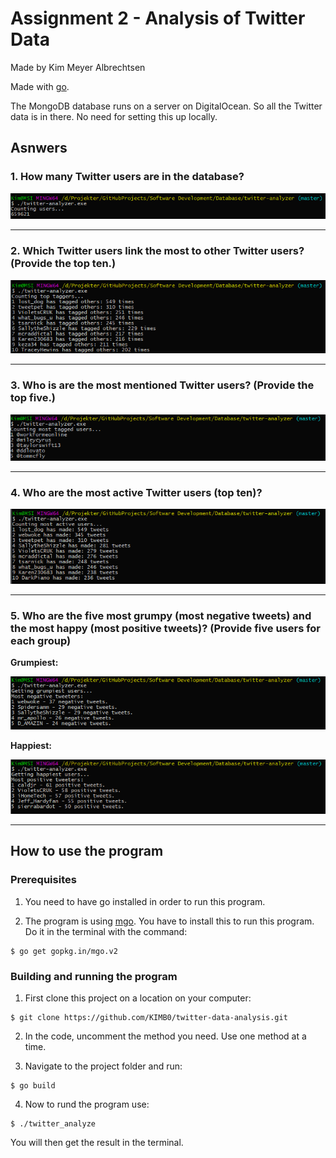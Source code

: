 # Assignment 2 - Analysis of Twitter Data

Made by Kim Meyer Albrechtsen

Made with [go](https://golang.org/).

The MongoDB database runs on a server on DigitalOcean. So all the Twitter data is in there. No need for setting this up locally.

## Asnwers

### 1. How many Twitter users are in the database?
![](pictures/1.UserCount.PNG)
___

### 2. Which Twitter users link the most to other Twitter users? (Provide the top ten.)
![](pictures/2.TopTaggers.PNG)
___

### 3. Who is are the most mentioned Twitter users? (Provide the top five.)
![](pictures/3.MostTagged.PNG)
___

### 4. Who are the most active Twitter users (top ten)?
![](pictures/4.MostActive.PNG)
___

### 5. Who are the five most grumpy (most negative tweets) and the most happy (most positive tweets)? (Provide five users for each group)
**Grumpiest:**

![](pictures/5.Grumpiest.PNG)

**Happiest:**

![](pictures/6.Happiest.PNG)
___


## How to use the program

### Prerequisites
1. You need to have go installed in order to run this program.

2. The program is using [mgo](https://labix.org/mgo). You have to install this to run this program. Do it in the terminal with the command:
```
$ go get gopkg.in/mgo.v2
``` 

### Building and running the program
1. First clone this project on a location on your computer:
```
$ git clone https://github.com/KIMB0/twitter-data-analysis.git
```
2. In the code, uncomment the method you need. Use one method at a time.

3. Navigate to the project folder and run:
```
$ go build
```
4. Now to rund the program use:
```
$ ./twitter_analyze
```

You will then get the result in the terminal.